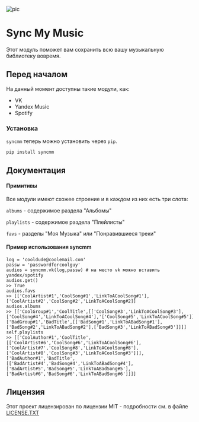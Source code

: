 ![pic](https://i.imgur.com/2BqkM3J.jpg)

Sync My Music
=============


Этот модуль поможет вам сохранить всю вашу музыкальную библиотеку вовремя.

## Перед началом

На данный момент доступны такие модули, как:

* VK
* Yandex Music
* Spotify

### Установка

`syncmm` теперь можно установить через `pip`.

```python
pip install syncmm
```

## Документация

#### Примитивы

Все модули имеют схожее строение и в каждом из них есть три слота:

`albums` - содержимое раздела "Альбомы"

`playlists` - содержимое раздела "Плейлисты"

`favs` - разделы "Моя Музыка" или "Понравившиеся треки"

#### Пример использования syncmm
```
log = 'cooldude@coolemail.com'
passw = 'passwordforcoolguy'
audios = syncmm.vk(log,passw) # на место vk можно вставить yandex/spotify
audios.get()
>> True
audios.favs
>> [['CoolArtist#1','CoolSong#1','LinkToACoolSong#1'], ['CoolArtist#2','CoolSong#2','LinkToACoolSong#2]]
audios.albums
>> [['CoolGroup#1','CoolTitle',[['CoolSong#3','LinkToACoolSong#3'],['CoolSong#4','LinkToACoolSong#4'],'['CoolSong#5','LinkToACoolSong#5']]],['BadGroup#1','BadTitle',[['BadSong#1','LinkToABadSong#1'],['BadSong#2','LinkToABadSong#2'],['BadSong#3','LinkToABadSong#3']]]]
self.playlists
>> [['CoolAuthor#1','CoolTitle',[['CoolArtist#6','CoolSong#6','LinkToACoolSong#6'],['CoolArtist#7','CoolSong#8','LinkToACoolSong#8'],['CoolArtist#8','CoolSong#3','LinkToACoolSong#3']]],['BadAuthor#1','BadTitle',[['BadArtist#4','BadSong#4','LinkToABadSong#4'],['BadArtist#5','BadSong#5','LinkToABadSong#5'],['BadArtist#6','BadSong#6','LinkToABadSong#6']]]]
```

## Лицензия

Этот проект лицензирован по лицензии MIT - подробности см. в файле [LICENSE.TXT](LICENSE.TXT)
